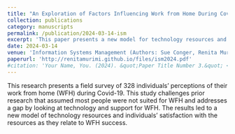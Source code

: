 ```yaml
---
title: "An Exploration of Factors Influencing Work from Home During Covid-19"
collection: publications
category: manuscripts
permalink: /publication/2024-03-14-ism
excerpt: 'This paper presents a new model for technology resources and employee satisfaction with these resources in work-from-home environments created in the wake of Covid-19.'
date: 2024-03-14
venue: 'Information Systems Management (Authors: Sue Conger, Renita Murimi, Sandra Blanke)'
paperurl: 'http://renitamurimi.github.io/files/ism2024.pdf'
#citation: 'Your Name, You. (2024). &quot;Paper Title Number 3.&quot; <i>GitHub Journal of Bugs</i>. 1(3).'
---
```


This research presents a field survey of 328 individuals’ perceptions of their work from home (WFH) 
during Covid-19. This study challenges prior research that assumed most people were not suited 
for WFH and addresses a gap by looking at technology and support for WFH. The results led to 
a new model of technology resources and individuals’ satisfaction with the resources as they relate 
to WFH success.